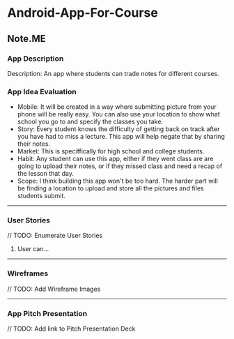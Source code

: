 # Android-App-For-Course
## Note.ME

### App Description
Description: An app where students can trade notes for different courses.

### App Idea Evaluation
- Mobile: It will be created in a way where submitting picture from your phone will be really easy. You can also use your location to show           what school you go to and specify the classes you take.
- Story: Every student knows the difficulty of getting back on track after you have had to miss a lecture. This app will help negate that by sharing their notes.
- Market: This is speciffically for high school and college students.
- Habit: Any student can use this app, either if they went class are are going to upload their notes, or if they missed class and need a recap of the lesson that day. 
- Scope: I think building this app won't be too hard. The harder part will be finding a location to upload and store all the pictures and files students submit.

---

### User Stories
// TODO: Enumerate User Stories
1. User can...

---

### Wireframes
// TODO: Add Wireframe Images

---

### App Pitch Presentation
// TODO: Add link to Pitch Presentation Deck

